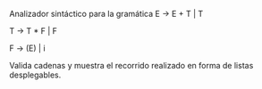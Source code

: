 Analizador sintáctico para la gramática
E -> E + T | T

T -> T * F | F

F -> (E) | i


Valida cadenas y muestra el recorrido realizado en forma de listas desplegables.
